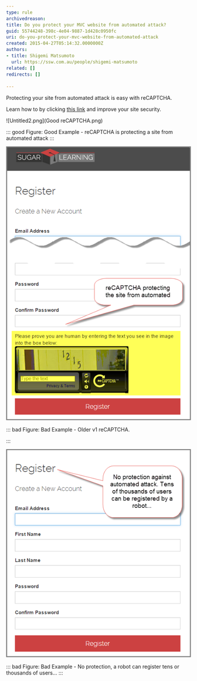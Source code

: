 ```yaml
---
type: rule
archivedreason: 
title: Do you protect your MVC website from automated attack?
guid: 55744248-398c-4e04-9887-1d428c0950fc
uri: do-you-protect-your-mvc-website-from-automated-attack
created: 2015-04-27T05:14:32.0000000Z
authors:
- title: Shigemi Matsumoto
  url: https://ssw.com.au/people/shigemi-matsumoto
related: []
redirects: []

---
```


Protecting your site from automated attack is easy with reCAPTCHA.  
<!--endintro-->

Learn how to by clicking [this link](https://shigemimatsumoto.wordpress.com/2015/04/27/protecting-mvc-web-application-with-recaptcha-22/) and improve your site security.

![Untitled2.png](Good reCAPTCHA.png)


::: good
Figure: Good Example - reCAPTCHA is protecting a site from automated attack
:::

![Untitled.png](abd5fe_Untitled2.png)


::: bad
Figure: Bad Example - Older v1 reCAPTCHA.

:::


![Untitled.png](4141c3_Untitled.png)


::: bad
Figure: Bad Example - No protection, a robot can register tens or thousands of users...
:::
